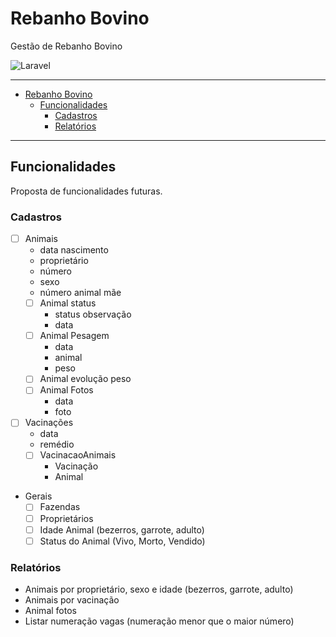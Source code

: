 # Rebanho Bovino
Gestão de Rebanho Bovino

![Laravel](https://img.shields.io/badge/Laravel-FF2D20?style=for-the-badge&logo=laravel&logoColor=black)

---

<!-- TOC -->

- [Rebanho Bovino](#rebanho-bovino)
    - [Funcionalidades](#funcionalidades)
        - [Cadastros](#cadastros)
        - [Relatórios](#relat%C3%B3rios)

<!-- /TOC -->

---

## Funcionalidades

Proposta de funcionalidades futuras.

### Cadastros

- [ ] Animais
   - data nascimento
   - proprietário
   - número
   - sexo
   - número animal mãe
   - [ ] Animal status
      - status observação
      - data
   - [ ] Animal Pesagem
      - data
      - animal
      - peso
   - [ ] Animal evolução peso
   - [ ] Animal Fotos
      - data
      - foto
- [ ] Vacinações
   - data
   - remédio
   - [ ] VacinacaoAnimais
      - Vacinação
      - Animal
- Gerais
   - [ ] Fazendas
   - [ ] Proprietários
   - [ ] Idade Animal (bezerros, garrote, adulto)
   - [ ] Status do Animal (Vivo, Morto, Vendido)

### Relatórios

- Animais por proprietário, sexo e idade (bezerros, garrote, adulto)
- Animais por vacinação
- Animal fotos
- Listar numeração vagas (numeração menor que o maior número)
